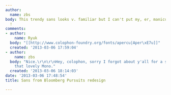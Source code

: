 ```yaml
---
author:
  name: zbs
body: This trendy sans looks v. familiar but I can't put my, er, manicule on it. Help
  !
comments:
- author:
    name: Ryuk
  body: "[[http://www.colophon-foundry.org/fonts/apercu|Aper\xE7u]]"
  created: '2013-03-06 17:59:04'
- author:
    name: zbs
  body: "Nice.\r\n\r\nHey, colophon, sorry I forgot about y'all for a second. And
    that lovely Mono."
  created: '2013-03-06 18:14:03'
date: '2013-03-06 17:48:54'
title: Sans from Bloomberg Pursuits redesign

---
```

